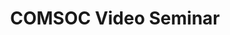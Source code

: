 --- 
title: COMSOC Video Seminar
url: https://www.comsocseminar.org
categories: [list, computerscience]
duration: long
info: A regular series of seminars held via video meetings, open to anyone,  and targeted to the interests of attendees of the COMSOC workshop series.
---